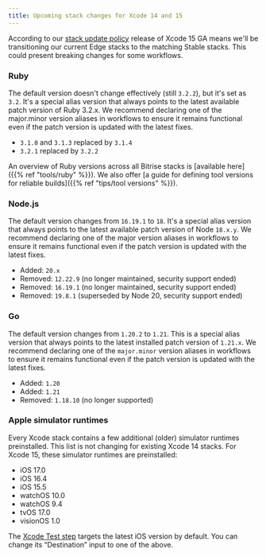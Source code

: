 ```yaml
---
title: Upcoming stack changes for Xcode 14 and 15
---
```


According to our [stack update policy](https://devcenter.bitrise.io/en/infrastructure/build-stacks/stack-update-policy.html) release of Xcode 15 GA means we'll be transitioning our current Edge stacks to the matching Stable stacks. This could present breaking changes for some workflows.

### Ruby

The default version doesn't change effectively (still `3.2.2`), but it's set as `3.2`. It's a special alias version that always points to the latest available patch version of Ruby 3.2.x. We recommend declaring one of the major.minor version aliases in workflows to ensure it remains functional even if the patch version is updated with the latest fixes.

- `3.1.0` and `3.1.3` replaced by `3.1.4`
- `3.2.1` replaced by `3.2.2`

An overview of Ruby versions across all Bitrise stacks is [available here]({{% ref "tools/ruby" %}}). We also offer [a guide for defining tool versions for reliable builds]({{% ref "tips/tool versions" %}}). 

### Node.js

The default version changes from `16.19.1` to `18`. It's a special alias version that always points to the latest available patch version of Node `18.x.y`. We recommend declaring one of the major version aliases in workflows to ensure it remains functional even if the patch version is updated with the latest fixes.

- Added: `20.x`
- Removed: `12.22.9` (no longer maintained, security support ended)
- Removed: `16.19.1` (no longer maintained, security support ended)
- Removed: `19.8.1` (superseded by Node 20, security support ended)

### Go

The default version changes from `1.20.2` to `1.21`. This is a special alias version that always points to the latest installed patch version of `1.21.x`. We recommend declaring one of the `major.minor` version aliases in workflows to ensure it remains functional even if the patch version is updated with the latest fixes.

- Added: `1.20`
- Added: `1.21`
- Removed: `1.18.10` (no longer supported)


### Apple simulator runtimes

Every Xcode stack contains a few additional (older) simulator runtimes preinstalled. This list is not changing for existing Xcode 14 stacks. For Xcode 15, these simulator runtimes are preinstalled:

- iOS 17.0
- iOS 16.4
- iOS 15.5
- watchOS 10.0
- watchOS 9.4
- tvOS 17.0
- visionOS 1.0

The [Xcode Test step](https://github.com/bitrise-steplib/steps-xcode-test) targets the latest iOS version by default. You can change its “Destination” input to one of the above.
